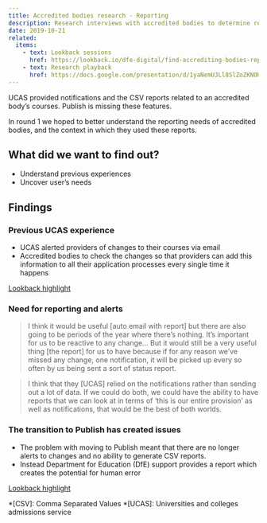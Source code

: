 ```yaml
---
title: Accredited bodies research - Reporting
description: Research interviews with accredited bodies to determine reporting needs
date: 2019-10-21
related:
  items:
    - text: Lookback sessions
      href: https://lookback.io/dfe-digital/find-accrediting-bodies-reporting
    - text: Research playback
      href: https://docs.google.com/presentation/d/1yaNemUJLl8SlZoZKNOHs17xT4sywn5MKYzSHNsu1LGY/edit#slide=id.g62326b9f9a_0_0
---
```


UCAS provided notifications and the CSV reports related to an accredited body’s courses. Publish is missing these features.

In round 1 we hoped to better understand the reporting needs of accredited bodies, and the context in which they used these reports.

## What did we want to find out?

- Understand previous experiences
- Uncover user’s needs

## Findings

### Previous UCAS experience

- UCAS alerted providers of changes to their courses via email
- Accredited bodies to check the changes so that providers can add this information to all their application processes every single time it happens

[Lookback highlight](https://docs.google.com/presentation/d/1yaNemUJLl8SlZoZKNOHs17xT4sywn5MKYzSHNsu1LGY/edit#slide=id.g62413edba2_0_545)

### Need for reporting and alerts

> I think it would be useful [auto email with report] but there are also going to be periods of the year where there’s nothing. It’s important for us to be reactive to any change… But it would still be a very useful thing [the report] for us to have because if for any reason we’ve missed any change, one notification, it will be picked up every so often by us being sent a sort of status report.

> I think that they [UCAS] relied on the notifications rather than sending out a lot of data. If we could do both, we could have the ability to have reports that we can look at in terms of ‘this is our entire provision’ as well as notifications, that would be the best of both worlds.

### The transition to Publish has created issues

- The problem with moving to Publish meant that there are no longer alerts to changes and no ability to generate CSV reports.
- Instead Department for Education (DfE) support provides a report which creates the potential for human error

[Lookback highlight](https://docs.google.com/presentation/d/1yaNemUJLl8SlZoZKNOHs17xT4sywn5MKYzSHNsu1LGY/edit#slide=id.g62413edba2_0_545)

*[CSV]: Comma Separated Values
*[UCAS]: Universities and colleges admissions service
